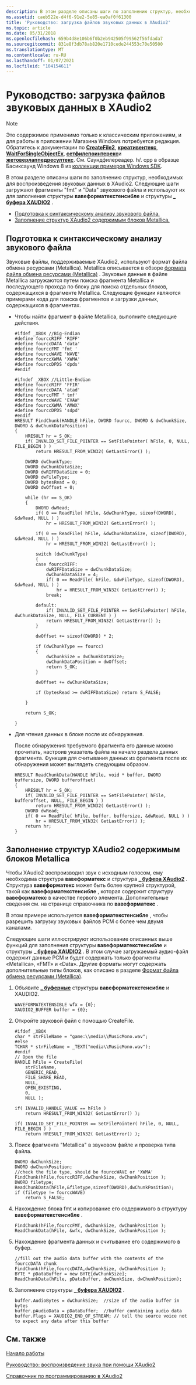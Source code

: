 ```yaml
---
description: В этом разделе описаны шаги по заполнению структур, необходимых для воспроизведения звуковых данных в XAudio2.
ms.assetid: caeb522e-d4f6-91e2-5e85-ea0af0f61300
title: 'Руководство: загрузка файлов звуковых данных в XAudio2'
ms.topic: article
ms.date: 05/31/2018
ms.openlocfilehash: 659b4d8e106b6f0b2eb942505f99562f56fdada7
ms.sourcegitcommit: 831e8f3db78ab820e1710cede244553c70e50500
ms.translationtype: MT
ms.contentlocale: ru-RU
ms.lasthandoff: 01/07/2021
ms.locfileid: "104154611"
---
```

# <a name="how-to-load-audio-data-files-in-xaudio2"></a>Руководство: загрузка файлов звуковых данных в XAudio2

> [!Note]  
> Это содержимое применимо только к классическим приложениям, и для работы в приложении Магазина Windows потребуется редакция. Обратитесь к документации по [**CreateFile2**](/windows/win32/api/fileapi/nf-fileapi-createfile2), [**креативентекс**](/windows/win32/api/synchapi/nf-synchapi-createeventexa), [**WaitForSingleObjectEx**](/windows/win32/api/synchapi/nf-synchapi-waitforsingleobjectex), [**сетфилепоинтерекс**](/windows/win32/api/fileapi/nf-fileapi-setfilepointerex)и [**жетоверлаппедресултекс**](/windows/win32/api/ioapiset/nf-ioapiset-getoverlappedresultex). См. Саундфилереадер. h/. cpp в образце Басиксаунд Windows 8 из [коллекции примеров Windows SDK](https://github.com/microsoftarchive/msdn-code-gallery-microsoft/tree/411c271e537727d737a53fa2cbe99eaecac00cc0/Official%20Windows%20Platform%20Sample/Windows%208%20app%20samples/%5BC%2B%2B%5D-Windows%208%20app%20samples/C%2B%2B/Windows%208%20app%20samples/XAudio2%20audio%20file%20playback%20sample%20(Windows%208)).

 

В этом разделе описаны шаги по заполнению структур, необходимых для воспроизведения звуковых данных в XAudio2. Следующие шаги загружают фрагменты "fmt" и "Data" звукового файла и используют их для заполнения структуры **вавеформатекстенсибле** и структуры [**\_ буфера XAUDIO2**](/windows/desktop/api/xaudio2/ns-xaudio2-xaudio2_buffer) .

-   [Подготовка к синтаксическому анализу звукового файла.](#preparing-to-parse-the-audio-file)
-   [Заполнение структур XAudio2 содержимым блоков Metallica.](#populating-xaudio2-structures-with-the-contents-of-riff-chunks)

## <a name="preparing-to-parse-the-audio-file"></a>Подготовка к синтаксическому анализу звукового файла

Звуковые файлы, поддерживаемые XAudio2, используют формат файла обмена ресурсами (Metallica). Metallica описывается в обзоре [формата файла обмена ресурсами (Metallica)](resource-interchange-file-format--riff-.md) . Звуковые данные в файле Metallica загружаются путем поиска фрагмента Metallica и последующего прохода по блоку для поиска отдельных блоков, содержащихся в фрагменте Metallica. Следующие функции являются примерами кода для поиска фрагментов и загрузки данных, содержащихся в фрагментах.

-   Чтобы найти фрагмент в файле Metallica, выполните следующие действия.

    ```
    #ifdef _XBOX //Big-Endian
    #define fourccRIFF 'RIFF'
    #define fourccDATA 'data'
    #define fourccFMT 'fmt '
    #define fourccWAVE 'WAVE'
    #define fourccXWMA 'XWMA'
    #define fourccDPDS 'dpds'
    #endif

    #ifndef _XBOX //Little-Endian
    #define fourccRIFF 'FFIR'
    #define fourccDATA 'atad'
    #define fourccFMT ' tmf'
    #define fourccWAVE 'EVAW'
    #define fourccXWMA 'AMWX'
    #define fourccDPDS 'sdpd'
    #endif
    HRESULT FindChunk(HANDLE hFile, DWORD fourcc, DWORD & dwChunkSize, DWORD & dwChunkDataPosition)
    {
        HRESULT hr = S_OK;
        if( INVALID_SET_FILE_POINTER == SetFilePointer( hFile, 0, NULL, FILE_BEGIN ) )
            return HRESULT_FROM_WIN32( GetLastError() );

        DWORD dwChunkType;
        DWORD dwChunkDataSize;
        DWORD dwRIFFDataSize = 0;
        DWORD dwFileType;
        DWORD bytesRead = 0;
        DWORD dwOffset = 0;

        while (hr == S_OK)
        {
            DWORD dwRead;
            if( 0 == ReadFile( hFile, &dwChunkType, sizeof(DWORD), &dwRead, NULL ) )
                hr = HRESULT_FROM_WIN32( GetLastError() );

            if( 0 == ReadFile( hFile, &dwChunkDataSize, sizeof(DWORD), &dwRead, NULL ) )
                hr = HRESULT_FROM_WIN32( GetLastError() );

            switch (dwChunkType)
            {
            case fourccRIFF:
                dwRIFFDataSize = dwChunkDataSize;
                dwChunkDataSize = 4;
                if( 0 == ReadFile( hFile, &dwFileType, sizeof(DWORD), &dwRead, NULL ) )
                    hr = HRESULT_FROM_WIN32( GetLastError() );
                break;

            default:
                if( INVALID_SET_FILE_POINTER == SetFilePointer( hFile, dwChunkDataSize, NULL, FILE_CURRENT ) )
                return HRESULT_FROM_WIN32( GetLastError() );            
            }

            dwOffset += sizeof(DWORD) * 2;
            
            if (dwChunkType == fourcc)
            {
                dwChunkSize = dwChunkDataSize;
                dwChunkDataPosition = dwOffset;
                return S_OK;
            }

            dwOffset += dwChunkDataSize;
            
            if (bytesRead >= dwRIFFDataSize) return S_FALSE;

        }

        return S_OK;
        
    }
    ```

    

-   Для чтения данных в блоке после их обнаружения.

    После обнаружения требуемого фрагмента его данные можно прочитать, настроив указатель файла на начало раздела данных фрагмента. Функция для считывания данных из фрагмента после их обнаружения может выглядеть следующим образом.

    ```
    HRESULT ReadChunkData(HANDLE hFile, void * buffer, DWORD buffersize, DWORD bufferoffset)
    {
        HRESULT hr = S_OK;
        if( INVALID_SET_FILE_POINTER == SetFilePointer( hFile, bufferoffset, NULL, FILE_BEGIN ) )
            return HRESULT_FROM_WIN32( GetLastError() );
        DWORD dwRead;
        if( 0 == ReadFile( hFile, buffer, buffersize, &dwRead, NULL ) )
            hr = HRESULT_FROM_WIN32( GetLastError() );
        return hr;
    }
    ```

    

## <a name="populating-xaudio2-structures-with-the-contents-of-riff-chunks"></a>Заполнение структур XAudio2 содержимым блоков Metallica

Чтобы XAudio2 воспроизводил звук с исходным голосом, ему необходима структура **вавеформатекс** и структура [**\_ буфера XAudio2**](/windows/desktop/api/xaudio2/ns-xaudio2-xaudio2_buffer) . Структура **вавеформатекс** может быть более крупной структурой, такой как **вавеформатекстенсибле** , которая содержит структуру **вавеформатекс** в качестве первого элемента. Дополнительные сведения см. на странице справочника по **вавеформатекс** .

В этом примере используется **вавеформатекстенсибле** , чтобы разрешить загрузку звуковых файлов PCM с более чем двумя каналами.

Следующие шаги иллюстрируют использование описанных выше функций для заполнения структуры **вавеформатекстенсибле** и структуры [**\_ буфера XAUDIO2**](/windows/desktop/api/xaudio2/ns-xaudio2-xaudio2_buffer) . В этом случае загружаемый аудио-файл содержит данные PCM и будет содержать только фрагменты «Metallica», «FMT» и «Data». Другие форматы могут содержать дополнительные типы блоков, как описано в разделе [Формат файла обмена ресурсами (Metallica)](resource-interchange-file-format--riff-.md).

1.  Объявите [**\_ буферные**](/windows/desktop/api/xaudio2/ns-xaudio2-xaudio2_buffer) структуры **вавеформатекстенсибле** и XAUDIO2.
    ```
    WAVEFORMATEXTENSIBLE wfx = {0};
    XAUDIO2_BUFFER buffer = {0};
    ```

    

2.  Откройте звуковой файл с помощью CreateFile.
    ```
    #ifdef _XBOX
    char * strFileName = "game:\\media\\MusicMono.wav";
    #else
    TCHAR * strFileName = _TEXT("media\\MusicMono.wav");
    #endif
    // Open the file
    HANDLE hFile = CreateFile(
        strFileName,
        GENERIC_READ,
        FILE_SHARE_READ,
        NULL,
        OPEN_EXISTING,
        0,
        NULL );

    if( INVALID_HANDLE_VALUE == hFile )
        return HRESULT_FROM_WIN32( GetLastError() );

    if( INVALID_SET_FILE_POINTER == SetFilePointer( hFile, 0, NULL, FILE_BEGIN ) )
        return HRESULT_FROM_WIN32( GetLastError() );
    ```

    

3.  Поиск фрагмента "Metallica" в звуковом файле и проверка типа файла.
    ```
    DWORD dwChunkSize;
    DWORD dwChunkPosition;
    //check the file type, should be fourccWAVE or 'XWMA'
    FindChunk(hFile,fourccRIFF,dwChunkSize, dwChunkPosition );
    DWORD filetype;
    ReadChunkData(hFile,&filetype,sizeof(DWORD),dwChunkPosition);
    if (filetype != fourccWAVE)
        return S_FALSE;
    ```

    

4.  Нахождение блока fmt и копирование его содержимого в структуру **вавеформатекстенсибле** .
    ```
    FindChunk(hFile,fourccFMT, dwChunkSize, dwChunkPosition );
    ReadChunkData(hFile, &wfx, dwChunkSize, dwChunkPosition );
    ```

    

5.  Нахождение фрагмента данных и считывание его содержимого в буфер.
    ```
    //fill out the audio data buffer with the contents of the fourccDATA chunk
    FindChunk(hFile,fourccDATA,dwChunkSize, dwChunkPosition );
    BYTE * pDataBuffer = new BYTE[dwChunkSize];
    ReadChunkData(hFile, pDataBuffer, dwChunkSize, dwChunkPosition);
    ```

    

6.  Заполнение структуры [**\_ буфера XAUDIO2**](/windows/desktop/api/xaudio2/ns-xaudio2-xaudio2_buffer) .
    ```
    buffer.AudioBytes = dwChunkSize;  //size of the audio buffer in bytes
    buffer.pAudioData = pDataBuffer;  //buffer containing audio data
    buffer.Flags = XAUDIO2_END_OF_STREAM; // tell the source voice not to expect any data after this buffer
    ```

    

## <a name="related-topics"></a>См. также

<dl> <dt>

[Начало работы](getting-started.md)
</dt> <dt>

[Руководство: воспроизведение звука при помощи XAudio2](how-to--play-a-sound-with-xaudio2.md)
</dt> <dt>

[Справочник по программированию в XAudio2](programming-reference.md)
</dt> </dl>

 

 

